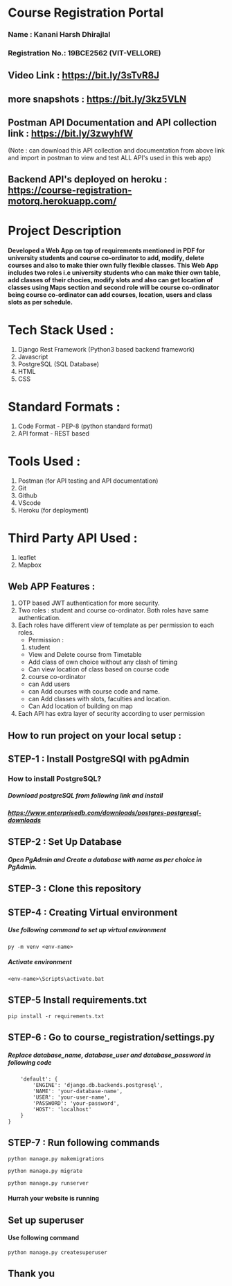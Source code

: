 # Course Registration Portal

### Name : Kanani Harsh Dhirajlal
### Registration No.: 19BCE2562 (VIT-VELLORE)
## Video Link : https://bit.ly/3sTvR8J
## more snapshots : https://bit.ly/3kz5VLN
## Postman API Documentation and API collection link : https://bit.ly/3zwyhfW
(Note : can download this API collection and documentation from above link and import in postman to view and test ALL API's used in this web app)

## Backend API's deployed on heroku : https://course-registration-motorq.herokuapp.com/

# Project Description
#### Developed a Web App on top of requirements mentioned in PDF for university students and course co-ordinator to add, modify, delete courses and also to make thier own fully flexible classes. This Web App includes two roles i.e university students who can make thier own table, add classes of their chocies, modify slots and also can get location of classes using Maps section and second role will be course co-ordinator being course co-ordinator can add courses, location, users and class slots as per schedule.

# Tech Stack Used :
1. Django Rest Framework (Python3 based backend framework)
2. Javascript
3. PostgreSQL (SQL Database)
4. HTML
5. CSS

# Standard Formats :
1. Code Format - PEP-8 (python standard format)
2. API format - REST based

# Tools Used :
1. Postman (for API testing and API documentation)
2. Git
3. Github
4. VScode
5. Heroku (for deployment)

# Third Party API Used :
1. leaflet
2. Mapbox

## Web APP Features :
1. OTP based JWT authentication for more security.
2. Two roles : student and course co-ordinator. Both roles have same authentication.
3. Each roles have different view of template as per permission to each roles.
   - Permission : 
   1. student
   - View and Delete course from Timetable
   - Add class of own choice without any clash of timing
   - Can view location of class based on course code
   2. course co-ordinator
   - can Add users
   - can Add courses with course code and name.
   - can Add classes with slots, faculties and location.
   - Can Add location of building on map
4. Each API has extra layer of security according to user permission
   

## How to run project on your local setup :
## STEP-1 : Install PostgreSQl with pgAdmin
### How to install PostgreSQL?
##### Download postgreSQL from following link and install 
##### https://www.enterprisedb.com/downloads/postgres-postgresql-downloads

## STEP-2 : Set Up Database 
##### Open PgAdmin and Create a database with name as per choice in PgAdmin.

## STEP-3 : Clone this repository

## STEP-4 : Creating Virtual environment
##### Use following command to set up virtual environment
```py -m venv <env-name>```
##### Activate environment
```<env-name>\Scripts\activate.bat```

## STEP-5 Install requirements.txt
```pip install -r requirements.txt```

## STEP-6 : Go to course_registration/settings.py
##### Replace database_name, database_user and database_password in following code

```DATABASES = {
    'default': {
        'ENGINE': 'django.db.backends.postgresql',
        'NAME': 'your-database-name',
        'USER': 'your-user-name',
        'PASSWORD': 'your-password',
        'HOST': 'localhost'
    }
} 
```

## STEP-7 : Run following commands
```python manage.py makemigrations```

```python manage.py migrate```

```python manage.py runserver```

#### Hurrah your website is running


## Set up superuser
#### Use following command
```python manage.py createsuperuser```

## Thank you


